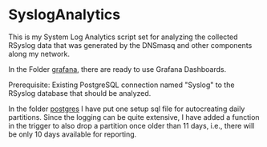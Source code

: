 # SyslogAnalytics
This is my System Log Analytics script set for analyzing the collected RSyslog data that was generated by the DNSmasq and other components along my network.

In the Folder [grafana](grafana/), there are ready to use Grafana Dashboards.

Prerequisite: Existing PostgreSQL connection named "Syslog" to the RSyslog database that should be analyzed.

In the folder [postgres](postgres/) I have put one setup sql file for autocreating daily partitions. 
Since the logging can be quite extensive, I have added a function in the trigger to also drop a partition once older than 11 days, i.e., there will be only 10 days available for reporting. 
